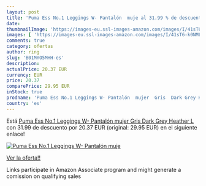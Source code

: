 ```yaml
---
layout: post
title: 'Puma Ess No.1 Leggings W- Pantalón  muje al 31.99 % de descuento'
date: 
thumbnailImage: 'https://images-eu.ssl-images-amazon.com/images/I/41sT6-k0NML._SL200_.jpg'
images: [ 'https://images-eu.ssl-images-amazon.com/images/I/41sT6-k0NML._SL200_.jpg' ]
comments: true
category: ofertas
author: ring
slug: 'B01MYO5MHH-es'
description:
actualPrice: 20.37 EUR
currency: EUR
price: 20.37
comparePrice: 29.95 EUR
inStock: true
prodname: 'Puma Ess No.1 Leggings W- Pantalón  mujer  Gris  Dark Grey Heather  L'
country: 'es'
---
```


Está [Puma Ess No.1 Leggings W- Pantalón  mujer  Gris  Dark Grey Heather  L](https://www.amazon.es/dp/B01MYO5MHH/?tag=tolees-21) con 31.99 de descuento por 20.37 EUR (original: 29.95 EUR) en el siguiente enlace!

[![Puma Ess No.1 Leggings W- Pantalón  muje](https://images-eu.ssl-images-amazon.com/images/I/41sT6-k0NML._SL200_.jpg)](https://www.amazon.es/dp/B01MYO5MHH/?tag=tolees-21)

[Ver la oferta!!](https://www.amazon.es/dp/B01MYO5MHH/?tag=tolees-21)

Links participate in Amazon Associate program and might generate a comission on qualifying sales


